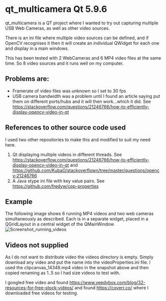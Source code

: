 # qt_multicamera Qt 5.9.6

qt_multicamera is a QT project where I wanted to try out capturing multiple USB Web Cameras, as well as other video sources. 

There is an ini file where multiple video sources can be defined, and if OpenCV recognises it then it will create an individual QWidget for each one and display in a main windows. 

This has been tested with 2 WebCameras and 6 MP4 video files at the same time. So 8 video sources and it runs well on my computer. 

## Problems are:

  *  Framerate of video files was unknown so I set to 30 fps
  *  USB camera bandwidth was a problem until I found an article saying put them on different ports/hubs and it will then work...which it did. See https://stackoverflow.com/questions/21246766/how-to-efficiently-display-opencv-video-in-qt

## References to other source code used
I used two other repositories to make this and modified to suit my need here. 
  1. Qt displaying multiple videos in different threads. See https://stackoverflow.com/questions/21246766/how-to-efficiently-display-opencv-video-in-qt and https://github.com/KubaO/stackoverflown/tree/master/questions/opencv-21246766
  2. A Java stype ini file with key value pairs.  See https://github.com/fredyw/cpp-properties
  
## Example
The following image shows 6 running MP4 videos and two web cameras simultaneously as described. Each is in a separate widget, placed in a QGridLayout in a central widget of the QMainWindow. 
![Screenshot_running_videos](https://user-images.githubusercontent.com/5513887/58373323-02e3f980-7f35-11e9-8d5e-978df4514471.png)

## Videos not supplied

As I do not want to distribute video the videos directory is empty. Simply download any video and put the name into the videoProperties.ini file. I used the clipcanvas_14348.mp4 video in the snapshot above and then copied renaming as 1..5 so I had size videos to test with.

I googled free video and found https://www.veedybox.com/blog/32-resources-for-free-stock-videos/ and found https://coverr.co/ where I downloaded free videos for testing.



